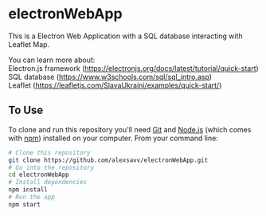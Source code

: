 # electronWebApp

This is a Electron Web Application with a SQL database interacting with Leaflet Map.

You can learn more about: <br/>
  Electron.js framework (https://electronjs.org/docs/latest/tutorial/quick-start) <br/>
  SQL database (https://www.w3schools.com/sql/sql_intro.asp) <br/>
  Leaflet (https://leafletjs.com/SlavaUkraini/examples/quick-start/) <br/>
   
## To Use

To clone and run this repository you'll need [Git](https://git-scm.com) and [Node.js](https://nodejs.org/en/download/) (which comes with [npm](http://npmjs.com)) installed on your computer. From your command line:

```bash
# Clone this repository
git clone https://github.com/alexsavv/electronWebApp.git
# Go into the repository
cd electronWebApp
# Install dependencies
npm install
# Run the app
npm start
